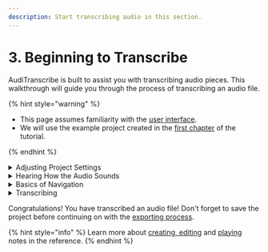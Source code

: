 ```yaml
---
description: Start transcribing audio in this section.
---
```


# 3. Beginning to Transcribe

AudiTranscribe is built to assist you with transcribing audio pieces. This walkthrough will guide you through the
process of transcribing an audio file.

{% hint style="warning" %}

* This page assumes familiarity with the [user interface](2-user-interface.md).
* We will use the example project created in the [first chapter](1-first-project.md) of the tutorial.

{% endhint %}

<details>

<summary>Adjusting Project Settings</summary>

We will first need to adjust the music key, BPM, time signature, and playback offset.

If you are using the example project file, and enabled estimation of both the BPM and the music key, the top section of
the UI should show the following information:

* **Music Key**: F Major
* **BPM**: 120.2
* **Time Signature**: 4/4
* **Offset**: 0

Unfortunately, although the music key and BPM are close to the actual values, these are not the correct settings for the
project. Adjust the settings so that they have the following values:

* **Music Key**: C♯ Major
* **BPM**: 120
* **Time Signature**: 6/8
* **Offset**: 0.5

Once you have updated the settings, **save the project**.

</details>

<details>

<summary>Hearing How the Audio Sounds</summary>

Once the project settings are correct, we would like to hear how the audio sounds. There are two ways to do this:

1. Press the **play/pause button** at the bottom of the window.
2. Press the **space bar**.

To stop playing the audio file, press the pause/play button again or press the space bar.

</details>

<details>

<summary>Basics of Navigation</summary>

To move around the spectrogram, you can do one of a few things.

* To scroll up or down, use the **scroll** **wheel** to scroll up or down.
* To move left or right, drag the spectrogram by clicking and dragging on the spectrogram.
* Alternatively, you can use the **scroll to playhead button** to help you move along the spectrogram.
    * However, this is not recommended as it is very jerky.

</details>

<details>

<summary>Transcribing</summary>

Now that we have a good idea of how the music sounds, let's try and transcribe it by hand.

1. Enable **editing mode**. You can do this by either
    * pressing the **edit mode button** at the bottom of the window, or
    * pressing the **N** key on your keyboard.
2. Find a spot where the audio intensity is high.
    * The higher the audio intensity, the brighter the colour of the spectrogram. Some spots that are high intensity are
      shown in the image below.
      <figure>
         <img src="img/3-beginning-to-transcribe/high-intensity.jpg" alt="">
         <figcaption>
            <p>Some high intensity spots on the spectrogram</p>
         </figcaption>
      </figure>
    * To determine if a note at that pitch is playing at that time, **disable note editing** mode before clicking on the
      spectrogram to hear how that note would sound. **Remember to re-enable note editing before continuing!**
3. At that spot, click on the spectrogram. A pink rectangle should appear.
    * If you hear a note playing instead of seeing a pink rectangle created, enable note editing mode first by following
      Step 1.
4. Resize the note to the desired size. You can do this by dragging the sides of the note rectangle.
5. To play the transcribed notes along with the audio, play the audio.
    * To mute the original audio playback, click on the mute audio button.
    * To mute the notes' playback, click on the mute notes button.
6. Repeat steps 2 to 5 until you have transcribed the audio sufficiently.

At this point, you should have an audio file with transcribed notes.

</details>

Congratulations! You have transcribed an audio file! Don't forget to save the project before continuing on with
the [exporting process](4-exporting.md).

{% hint style="info" %}
Learn more about [creating, editing](../reference/creating-and-editing-notes.md)
and [playing](../reference/playing-notes.md) notes in the reference.
{% endhint %}
